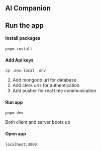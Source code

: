 ## AI Companion

## Run the app
#### Install packages
```
pnpm install
```

#### Add Api keys
```
cp .env.local .env
```

1. Add mongodb url for database
2. Add clerk urls for authentication
3. Add pusher for real time communication

#### Run app
```
pnpm dev
```

Both client and server boots up

#### Open app
```
localhost:3000
```